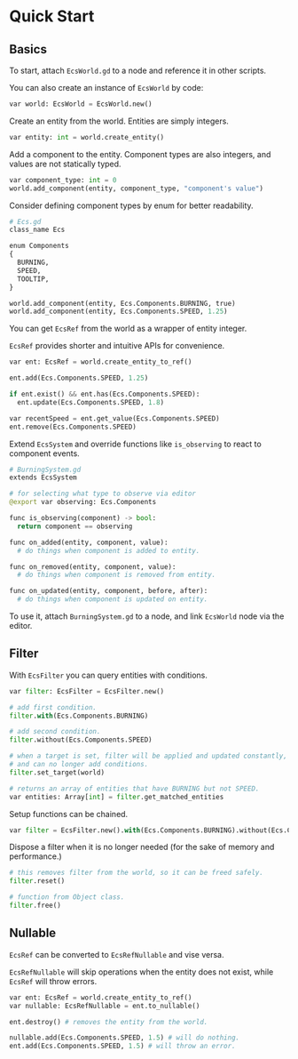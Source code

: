 # Quick Start
## Basics

To start, attach `EcsWorld.gd` to a node and reference it in other scripts.

You can also create an instance of `EcsWorld` by code:
```python
var world: EcsWorld = EcsWorld.new()
```

Create an entity from the world. Entities are simply integers.
```python
var entity: int = world.create_entity()
```

Add a component to the entity. Component types are also integers, and values are not statically typed.
```python
var component_type: int = 0
world.add_component(entity, component_type, "component's value")
```

Consider defining component types by enum for better readability.
```python
# Ecs.gd
class_name Ecs

enum Components
{
  BURNING,
  SPEED,
  TOOLTIP,
}
```
```python
world.add_component(entity, Ecs.Components.BURNING, true)
world.add_component(entity, Ecs.Components.SPEED, 1.25)
```
You can get `EcsRef` from the world as a wrapper of entity integer.

`EcsRef` provides shorter and intuitive APIs for convenience.
```python
var ent: EcsRef = world.create_entity_to_ref()

ent.add(Ecs.Components.SPEED, 1.25)

if ent.exist() && ent.has(Ecs.Components.SPEED):
  ent.update(Ecs.Components.SPEED, 1.8)

var recentSpeed = ent.get_value(Ecs.Components.SPEED) 
ent.remove(Ecs.Components.SPEED)
```

Extend `EcsSystem` and override functions like `is_observing` to react to component events. 
```python
# BurningSystem.gd
extends EcsSystem

# for selecting what type to observe via editor
@export var observing: Ecs.Components

func is_observing(component) -> bool:
  return component == observing

func on_added(entity, component, value):
  # do things when component is added to entity.

func on_removed(entity, component, value):
  # do things when component is removed from entity.

func on_updated(entity, component, before, after):
  # do things when component is updated on entity.

```
To use it, attach `BurningSystem.gd` to a node, and link `EcsWorld` node via the editor.


## Filter
With `EcsFilter` you can query entities with conditions.
```python
var filter: EcsFilter = EcsFilter.new()

# add first condition.
filter.with(Ecs.Components.BURNING)

# add second condition.
filter.without(Ecs.Components.SPEED)

# when a target is set, filter will be applied and updated constantly,
# and can no longer add conditions.
filter.set_target(world)

# returns an array of entities that have BURNING but not SPEED.
var entities: Array[int] = filter.get_matched_entities
```

Setup functions can be chained.
```python
var filter = EcsFilter.new().with(Ecs.Components.BURNING).without(Ecs.Components.SPEED).set_target(world)
```

Dispose a filter when it is no longer needed (for the sake of memory and performance.)
```python
# this removes filter from the world, so it can be freed safely.
filter.reset()

# function from Object class.
filter.free()
```
## Nullable
`EcsRef` can be converted to `EcsRefNullable` and vise versa.

`EcsRefNullable` will skip operations when the entity does not exist, while `EcsRef` will throw errors.
```python
var ent: EcsRef = world.create_entity_to_ref()
var nullable: EcsRefNullable = ent.to_nullable()

ent.destroy() # removes the entity from the world.

nullable.add(Ecs.Components.SPEED, 1.5) # will do nothing.
ent.add(Ecs.Components.SPEED, 1.5) # will throw an error.
```
